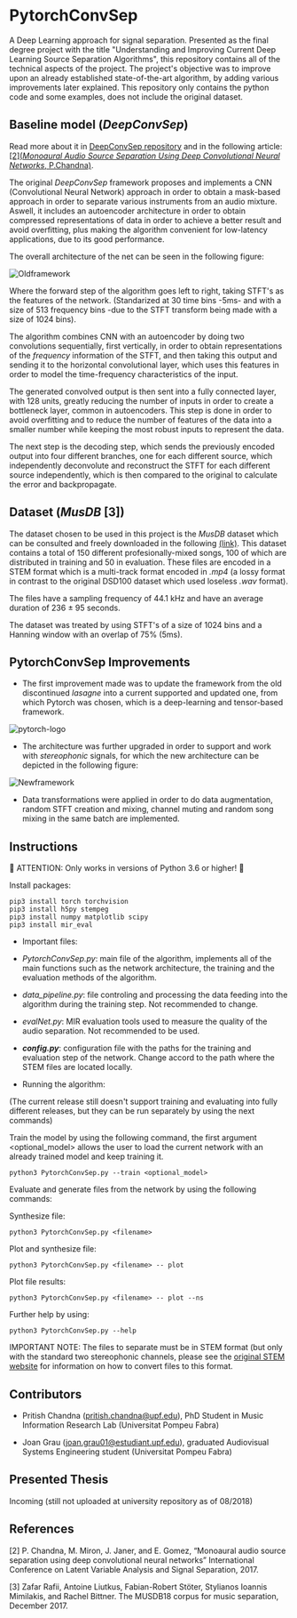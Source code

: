 # PytorchConvSep

A Deep Learning approach for signal separation. Presented as the final degree project with the title "Understanding and Improving Current Deep Learning Source Separation Algorithms", this repository contains all of the technical aspects of the project. The project's objective was to improve upon an already established state-of-the-art algorithm, by adding various improvements later explained. This repository only contains the python code and some examples, does not include the original dataset.


## Baseline model (_DeepConvSep_)

Read more about it in [DeepConvSep repository](https://github.com/MTG/DeepConvSep/blob/master/README.md) and in the following article: [ [2](_Monoaural Audio Source Separation Using Deep Convolutional Neural Networks_, P.Chandna)](http://mtg.upf.edu/node/3680). 

The original _DeepConvSep_ framework proposes and implements a CNN (Convolutional Neural Network) approach in order to obtain a mask-based approach in order to separate various instruments from an audio mixture. Aswell, it includes an autoencoder architecture in order to obtain compressed representations of data in order to achieve a better result and avoid overfitting, plus making the algorithm convenient for low-latency applications, due to its good performance. 

The overall architecture of the net can be seen in the following figure:

![Oldframework](https://i.imgur.com/2GnEfAv.png)

Where the forward step of the algorithm goes left to right, taking STFT's as the features of the network. (Standarized at 30 time bins -5ms- and with a size of 513 frequency bins -due to the STFT transform being made with a size of 1024 bins).

The algorithm combines CNN with an autoencoder by doing two convolutions sequentially, first vertically, in order to obtain representations of the _frequency_ information of the STFT, and then taking this output and sending it to the horizontal convolutional layer, which uses this features in order to model the time-frequency characteristics of the input.

The generated convolved output is then sent into a fully connected layer, with 128 units, greatly reducing the number of inputs in order to create a bottleneck layer, common in autoencoders. This step is done in order to avoid overfitting and to reduce the number of features of the data into a smaller number while keeping the most robust inputs to represent the data.

The next step is the decoding step, which sends the previously encoded output into four different branches, one for each different source, which  independently deconvolute and reconstruct the STFT for each different source independently, which is then compared to the original to calculate the error and backpropagate.

## Dataset (_MusDB_ [3])

The dataset chosen to be used in this project is the _MusDB_ dataset which can be consulted and freely downloaded in the following [(link)](https://sigsep.github.io/datasets/musdb.html). This dataset contains a total of 150 different profesionally-mixed songs, 100 of which are distributed in training and 50 in evaluation. These files are encoded in a STEM format which is a multi-track format encoded in _.mp4_ (a lossy format in contrast to the original DSD100 dataset which used loseless _.wav_ format).

The files have a sampling frequency of 44.1 kHz and have an average duration of 236 ± 95 seconds. 

The dataset was treated by using STFT's of a size of 1024 bins and a Hanning window with an overlap of 75% (5ms).

## PytorchConvSep Improvements

- The first improvement made was to update the framework from the old discontinued _lasagne_ into a current supported and updated one, from which Pytorch was chosen, which is a deep-learning and tensor-based framework.

![pytorch-logo](https://pytorch.org/static/img/logos/pytorch-logo-dark.png)

- The architecture was further upgraded in order to support and work with _stereophonic_ signals, for which the new architecture can be depicted in the following figure:

![Newframework](https://i.imgur.com/VuB3T5q.png)

- Data transformations were applied in order to do data augmentation, random STFT creation and mixing, channel muting and random song mixing in the same batch are implemented.

## Instructions

🚨 ATTENTION: Only works in versions of Python 3.6 or higher! 🚨

Install packages:
```
pip3 install torch torchvision
pip3 install h5py stempeg
pip3 install numpy matplotlib scipy
pip3 install mir_eval
```

- Important files:

- _PytorchConvSep.py_: main file of the algorithm, implements all of the main functions such as the network architecture, the training and the evaluation methods of the algorithm.

- _data_pipeline.py_: file controling and processing the data feeding into the algorithm during the training step. Not recommended to change.

- _evalNet.py_: MIR evaluation tools used to measure the quality of the audio separation. Not recommended to be used.

- **_config.py_**: configuration file with the paths for the training and evaluation step of the network. Change accord to the path where the STEM files are located locally.

- Running the algorithm:

(The current release still doesn't support training and evaluating into fully different releases, but they can be run separately by using the next commands)

Train the model by using the following command, the first argument <optional_model> allows the user to load the current network with an already trained model and keep training it.

```
python3 PytorchConvSep.py --train <optional_model>
```

Evaluate and generate files from the network by using the following commands:

Synthesize file:
```
python3 PytorchConvSep.py <filename>
```

Plot and synthesize file:
```
python3 PytorchConvSep.py <filename> -- plot
```

Plot file results:
```
python3 PytorchConvSep.py <filename> -- plot --ns
```

Further help by using:
```
python3 PytorchConvSep.py --help
```

IMPORTANT NOTE: The files to separate must be in STEM format (but only with the standard two stereophonic channels, please see the [original STEM website](https://www.stems-music.com/stem-creator-tool/) for information on how to convert files to this format.

## Contributors

- Pritish Chandna (pritish.chandna@upf.edu), PhD Student in Music Information Research Lab (Universitat Pompeu Fabra) 

- Joan Grau (joan.grau01@estudiant.upf.edu), graduated Audiovisual Systems Engineering student (Universitat Pompeu Fabra) 

## Presented Thesis

Incoming (still not uploaded at university repository as of 08/2018)

## References

[2] P. Chandna, M. Miron, J. Janer, and E. Gomez, “Monoaural audio source separation using deep convolutional neural networks” International Conference on Latent Variable Analysis and Signal Separation, 2017.

[3] Zafar  Rafii,  Antoine  Liutkus,  Fabian-Robert  Stöter,  Stylianos  Ioannis  Mimilakis,  and Rachel Bittner. The MUSDB18 corpus for music separation, December 2017.
